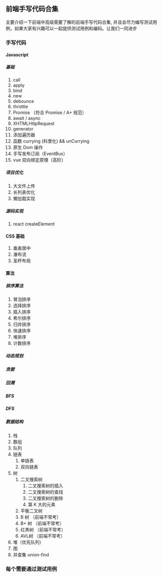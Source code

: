 ## 前端手写代码合集

主要介绍一下前端中高级需要了解的前端手写代码合集, 并且会尽力编写测试用例，如果大家有兴趣可以一起提供测试用例和编码。让我们一同进步

### 手写代码

#### Javascript

##### 基础

1. call
2. apply
3. bind
4. new
5. debounce
6. throttle
7. Promise （符合 Promise / A+ 规范）
8. await / async
9. XHTMLHttpRequest
10. generator
11. 添加遍历器
12. 函数  currying (科里化) && unCurrying
13. 原生 Dom 操作
14. 手写发布订阅（EventBus）
15. vue 双向绑定原理（高阶）

##### 项目优化

1. 大文件上传
2. 长列表优化
3. 懒加载实现

##### 源码实现

1. react createElement

#### CSS 基础

1. 垂直居中
2. 瀑布流
3. 圣杯布局

#### 算法

##### 排序算法

1. 冒泡排序
2. 选择排序
3. 插入排序
4. 希尔排序
5. 归并排序
6. 快速排序
7. 堆排序
8. 计数排序

##### 动态规划

##### 贪婪

##### 回溯

##### BFS

##### DFS

##### 数据结构

1. 栈
2. 数组
3. 队列
4. 链表
   1. 单链表
   2. 双向链表
5. 树
   1. 二叉搜索树
      1. 二叉搜索树的插入
      2. 二叉搜索树的查找
      3. 二叉搜索树的删除
      4. 第 K 大的元素
   2. 平衡二叉树
   3. B 树 （前端不常考）
   4. B+ 树 （前端不常考）
   5. 红黑树 （前端不常考）
   6. AVL树 （前端不常考）
6. 堆（优先队列）
7. 图
8. 并查集 union-find

### 每个需要通过测试用例
